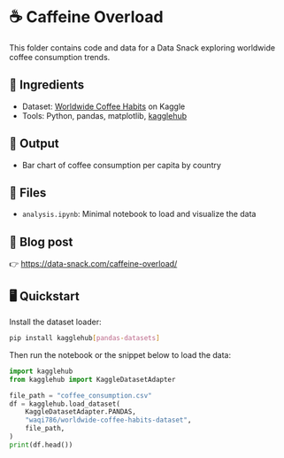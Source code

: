 # ☕ Caffeine Overload

This folder contains code and data for a Data Snack exploring worldwide coffee consumption trends.

## 🛒 Ingredients
- Dataset: [Worldwide Coffee Habits](https://www.kaggle.com/datasets/waqi786/worldwide-coffee-habits-dataset) on Kaggle
- Tools: Python, pandas, matplotlib, [kagglehub](https://github.com/Kaggle/kagglehub)

## 🍳 Output
- Bar chart of coffee consumption per capita by country

## 📁 Files
- `analysis.ipynb`: Minimal notebook to load and visualize the data

## 🔗 Blog post
👉 https://data-snack.com/caffeine-overload/

## 🖥️ Quickstart

Install the dataset loader:

```bash
pip install kagglehub[pandas-datasets]
```

Then run the notebook or the snippet below to load the data:

```python
import kagglehub
from kagglehub import KaggleDatasetAdapter

file_path = "coffee_consumption.csv"
df = kagglehub.load_dataset(
    KaggleDatasetAdapter.PANDAS,
    "waqi786/worldwide-coffee-habits-dataset",
    file_path,
)
print(df.head())
```
